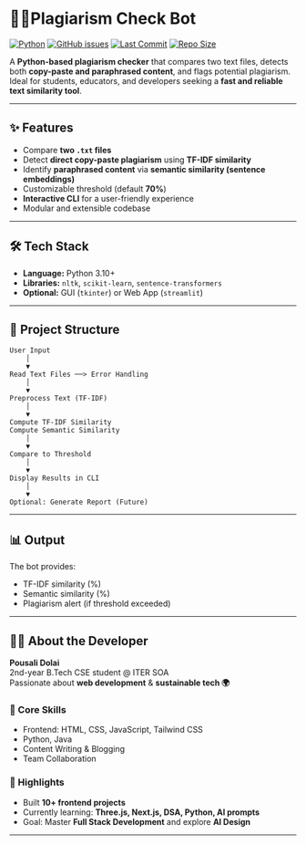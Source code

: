 # 🕵️‍♂️Plagiarism Check Bot

<p align="center">
  <a
    <img src="https://media4.giphy.com/avatars/acetech/RK67baKq9A79.gif" width="200px" alt="Plagiarism Bot GIF">
  </a>

[![Python](https://img.shields.io/badge/Python-3.10+-blue?style=flat-square&logo=python)](https://www.python.org/)
[![GitHub issues](https://img.shields.io/github/issues/yourusername/plagiarism_bot?style=flat-square)](https://github.com/yourusername/plagiarism_bot/issues)
[![Last Commit](https://img.shields.io/github/last-commit/yourusername/plagiarism_bot?style=flat-square&color=yellow)]()
[![Repo Size](https://img.shields.io/github/repo-size/yourusername/plagiarism_bot?style=flat-square&color=orange)]()

A **Python-based plagiarism checker** that compares two text files, detects both **copy-paste and paraphrased content**, and flags potential plagiarism.  
Ideal for students, educators, and developers seeking a **fast and reliable text similarity tool**.

---

## ✨ Features

- Compare **two `.txt` files**
- Detect **direct copy-paste plagiarism** using **TF-IDF similarity**
- Identify **paraphrased content** via **semantic similarity (sentence embeddings)**
- Customizable threshold (default **70%**)
- **Interactive CLI** for a user-friendly experience
- Modular and extensible codebase

---

## 🛠 Tech Stack

- **Language:** Python 3.10+
- **Libraries:** `nltk`, `scikit-learn`, `sentence-transformers`
- **Optional:** GUI (`tkinter`) or Web App (`streamlit`)

---

## 📁 Project Structure

```
User Input
    │
    ▼
Read Text Files ──> Error Handling
    │
    ▼
Preprocess Text (TF-IDF)
    │
    ▼
Compute TF-IDF Similarity
Compute Semantic Similarity
    │
    ▼
Compare to Threshold
    │
    ▼
Display Results in CLI
    │
    ▼
Optional: Generate Report (Future)

```

---

## 📊 Output

The bot provides:
- TF-IDF similarity (%)
- Semantic similarity (%)
- Plagiarism alert (if threshold exceeded)

---

## 👩‍💻 About the Developer

**Pousali Dolai**  
2nd-year B.Tech CSE student @ ITER SOA  
Passionate about **web development** & **sustainable tech 🌍**

### 💼 Core Skills
- Frontend: HTML, CSS, JavaScript, Tailwind CSS
- Python, Java
- Content Writing & Blogging
- Team Collaboration

### 🚀 Highlights
- Built **10+ frontend projects**
- Currently learning: **Three.js, Next.js, DSA, Python, AI prompts**
- Goal: Master **Full Stack Development** and explore **AI Design**

---

